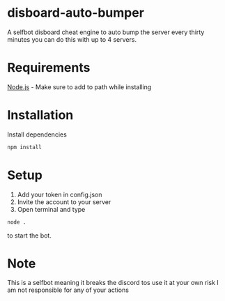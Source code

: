 # disboard-auto-bumper
A selfbot disboard cheat engine to auto bump the server every thirty minutes you can do this with up to 4 servers.

# Requirements
[Node.js](https://nodejs.org) - Make sure to add to path while installing

# Installation

Install dependencies

```sh
npm install
``` 

# Setup

1. Add your token in config.json
2. Invite the account to your server
3. Open terminal and type 
```sh
node .
``` 
to start the bot.

# Note

This is a selfbot meaning it breaks the discord tos use it at your own risk I am not responsible for any of your actions

